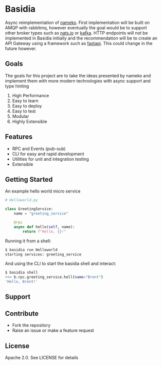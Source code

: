 # Basidia
Async reimplementation of [nameko](https://github.com/nameko/nameko).  First implementation will be built on AMQP with rabbitmq, however eventually the goal would be to support other broker types such as [nats.io](https://nats.io) or [kafka](https://kafka.apache.org/). HTTP endpoints will not be implemented in Basidia initially and the recommendation will be to create an API Gateway using a framework such as [fastapi](https://github.com/tiangolo/fastapi).  This could change in the future however.

## Goals

The goals for this project are to take the ideas presented by nameko and implement them with more modern technologies with async support and type hinting

1. High Performance
2. Easy to learn
3. Easy to deploy
4. Easy to test
5. Modular
6. Highly Extensible


## Features

* RPC and Events (pub-sub)
* CLI for easy and rapid development
* Utilities for unit and integration testing
* Extensible

## Getting Started

An example hello world micro service
```python
# Helloworld.py

class GreetingService:
    name = "greeting_service"

    @rpc
    async def hello(self, name):
        return f"Hello, {}!"
```

Running it from a shell:

```bash
$ basidia run Helloworld
starting services: greeting_service
```

And using the CLI to start the basidia shell and interact:
```bash
$ basidia shell
>>> b.rpc.greeting_service.hell(name="Brent")
'Hello, Brent!'
```

## Support

## Contribute

* Fork the repository
* Raise an issue or make a feature request

## License

Apache 2.0. See LICENSE for details